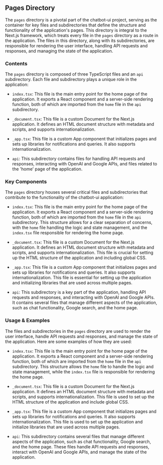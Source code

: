 
## Pages Directory

The `pages` directory is a pivotal part of the chatbot-ui project, serving as the container for key files and subdirectories that define the structure and functionality of the application's pages. This directory is integral to the Next.js framework, which treats every file in the `pages` directory as a route in the application. The files in this directory, along with its subdirectories, are responsible for rendering the user interface, handling API requests and responses, and managing the state of the application.

### Contents

The `pages` directory is composed of three TypeScript files and an `api` subdirectory. Each file and subdirectory plays a unique role in the application:

- `index.tsx`: This file is the main entry point for the home page of the application. It exports a React component and a server-side rendering function, both of which are imported from the `home` file in the `api` subdirectory.

- `_document.tsx`: This file is a custom Document for the Next.js application. It defines an HTML document structure with metadata and scripts, and supports internationalization.

- `_app.tsx`: This file is a custom App component that initializes pages and sets up libraries for notifications and queries. It also supports internationalization.

- `api`: This subdirectory contains files for handling API requests and responses, interacting with OpenAI and Google APIs, and files related to the 'home' page of the application.

### Key Components

The `pages` directory houses several critical files and subdirectories that contribute to the functionality of the chatbot-ui application:

- `index.tsx`: This file is the main entry point for the home page of the application. It exports a React component and a server-side rendering function, both of which are imported from the `home` file in the `api` subdirectory. This structure allows for a clear separation of concerns, with the `home` file handling the logic and state management, and the `index.tsx` file responsible for rendering the home page.

- `_document.tsx`: This file is a custom Document for the Next.js application. It defines an HTML document structure with metadata and scripts, and supports internationalization. This file is crucial for setting up the HTML structure of the application and including global CSS.

- `_app.tsx`: This file is a custom App component that initializes pages and sets up libraries for notifications and queries. It also supports internationalization. This file is essential for setting up the application and initializing libraries that are used across multiple pages.

- `api`: This subdirectory is a key part of the application, handling API requests and responses, and interacting with OpenAI and Google APIs. It contains several files that manage different aspects of the application, such as chat functionality, Google search, and the home page.

### Usage & Examples

The files and subdirectories in the `pages` directory are used to render the user interface, handle API requests and responses, and manage the state of the application. Here are some examples of how they are used:

- `index.tsx`: This file is the main entry point for the home page of the application. It exports a React component and a server-side rendering function, both of which are imported from the `home` file in the `api` subdirectory. This structure allows the `home` file to handle the logic and state management, while the `index.tsx` file is responsible for rendering the home page.

- `_document.tsx`: This file is a custom Document for the Next.js application. It defines an HTML document structure with metadata and scripts, and supports internationalization. This file is used to set up the HTML structure of the application and include global CSS.

- `_app.tsx`: This file is a custom App component that initializes pages and sets up libraries for notifications and queries. It also supports internationalization. This file is used to set up the application and initialize libraries that are used across multiple pages.

- `api`: This subdirectory contains several files that manage different aspects of the application, such as chat functionality, Google search, and the home page. These files handle API requests and responses, interact with OpenAI and Google APIs, and manage the state of the application.

